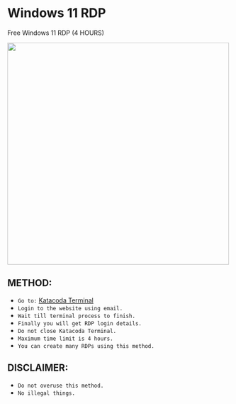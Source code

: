 # Windows 11 RDP

Free Windows 11 RDP (4 HOURS)

<img src="https://telegra.ph/file/ae06b28d76b6fb3c1dc69.jpg" width="500" />

## METHOD:

- `Go to:` [Katacoda Terminal](https://www.katacoda.com/thuonghaivn2711/scenarios/course3)
- `Login to the website using email.`
- `Wait till terminal process to finish.`
- `Finally you will get RDP login details.`
- `Do not close Katacoda Terminal.`
- `Maximum time limit is 4 hours.`
- `You can create many RDPs using this method.`

## DISCLAIMER:

 - `Do not overuse this method.`
 - `No illegal things.`
